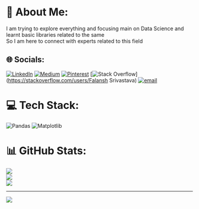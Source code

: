 # 💫 About Me:
I am trying to explore everything and focusing main on Data Science and learnt basic libraries related to the same<br>So I am here to connect with experts related to this field


## 🌐 Socials:
[![LinkedIn](https://img.shields.io/badge/LinkedIn-%230077B5.svg?logo=linkedin&logoColor=white)](https://linkedin.com/in/https://www.linkedin.com/in/falansh-srivastava-7b6117333/) [![Medium](https://img.shields.io/badge/Medium-12100E?logo=medium&logoColor=white)](https://medium.com/@https://medium.com/@falansh200) [![Pinterest](https://img.shields.io/badge/Pinterest-%23E60023.svg?logo=Pinterest&logoColor=white)](https://pinterest.com/https://in.pinterest.com/falansh200/) [![Stack Overflow](https://img.shields.io/badge/-Stackoverflow-FE7A16?logo=stack-overflow&logoColor=white)](https://stackoverflow.com/users/Falansh Srivastava) [![email](https://img.shields.io/badge/Email-D14836?logo=gmail&logoColor=white)](mailto:falansh200@gmail.com) 

# 💻 Tech Stack:
![Pandas](https://img.shields.io/badge/pandas-%23150458.svg?style=for-the-badge&logo=pandas&logoColor=white) ![Matplotlib](https://img.shields.io/badge/Matplotlib-%23ffffff.svg?style=for-the-badge&logo=Matplotlib&logoColor=black)
# 📊 GitHub Stats:
![](https://github-readme-stats.vercel.app/api?username=falansh20&theme=dark&hide_border=false&include_all_commits=false&count_private=false)<br/>
![](https://nirzak-streak-stats.vercel.app/?user=falansh20&theme=dark&hide_border=false)<br/>
![](https://github-readme-stats.vercel.app/api/top-langs/?username=falansh20&theme=dark&hide_border=false&include_all_commits=false&count_private=false&layout=compact)

---
[![](https://visitcount.itsvg.in/api?id=falansh20&icon=0&color=0)](https://visitcount.itsvg.in)

<!-- Proudly created with GPRM ( https://gprm.itsvg.in ) -->
